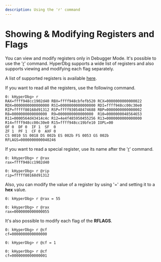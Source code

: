 ```yaml
---
description: Using the 'r' command
---
```


# Showing & Modifying Registers and Flags

You can view and modify registers only in Debugger Mode. It's possible to use the '[r](https://docs.hyperdbg.org/commands/debugging-commands/r)' command. HyperDbg supports a wide list of registers and also supports viewing and modifying each flag separately.

A list of supported registers is available [here](https://docs.hyperdbg.org/commands/scripting-language/assumptions-and-evaluations#registers).

If you want to read all the registers, use the following command.

```clike
0: kHyperDbg> r
RAX=ffff948cc1902d40 RBX=ffff948cbfefb520 RCX=0000000000000022
RDX=0000000000000000 RSI=0000000000000000 RDI=ffff948cc00c30e0
RIP=fffff80168d91312 RSP=ffff930548474688 RBP=0000000000000002
R8=0000000000000000  R9=0000000000000000  R10=0000000048564653
R11=0000564d43414c4c R12=4e4f485950455256 R13=0000000000000000
R14=ffff948cc00c30e0 R15=ffff948cc19bfe10 IOPL=00
OF 0  DF 0  IF 1  SF  0
ZF 1  PF 1  CF 0  AXF 0
CS 0010 SS 0018 DS 002b ES 002b FS 0053 GS 002b
RFLAGS=0000000000040246
```

If you want to read a special register, use its name after the '[r](https://docs.hyperdbg.org/commands/debugging-commands/r)' command.

```clike
0: kHyperDbg> r @rax
rax=ffff948cc1902d40

0: kHyperDbg> r @rip
rip=fffff80168d91312
```

Also, you can modify the value of a register by using '=' and setting it to a **hex** value.

```clike
0: kHyperDbg> r @rax = 55

0: kHyperDbg> r @rax
rax=0000000000000055
```

It's also possible to modify each flag of the **RFLAGS**.

```clike
0: kHyperDbg> r @cf
cf=0000000000000000

0: kHyperDbg> r @cf = 1

0: kHyperDbg> r @cf
cf=0000000000000001
```
